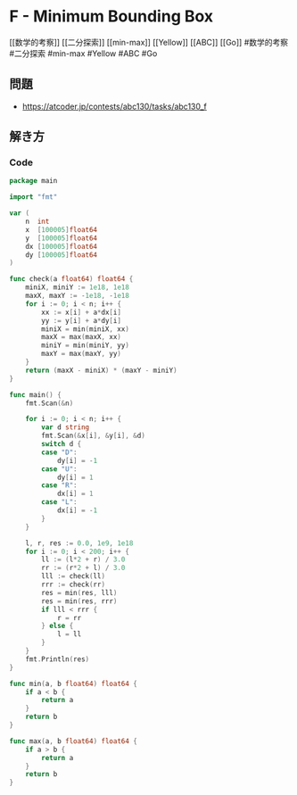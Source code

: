 # F - Minimum Bounding Box
[[数学的考察]] [[二分探索]] [[min-max]] [[Yellow]] [[ABC]] [[Go]]
#数学的考察 #二分探索 #min-max #Yellow #ABC #Go 

## 問題
- https://atcoder.jp/contests/abc130/tasks/abc130_f

## 解き方
### Code
```go
package main

import "fmt"

var (
	n  int
	x  [100005]float64
	y  [100005]float64
	dx [100005]float64
	dy [100005]float64
)

func check(a float64) float64 {
	miniX, miniY := 1e18, 1e18
	maxX, maxY := -1e18, -1e18
	for i := 0; i < n; i++ {
		xx := x[i] + a*dx[i]
		yy := y[i] + a*dy[i]
		miniX = min(miniX, xx)
		maxX = max(maxX, xx)
		miniY = min(miniY, yy)
		maxY = max(maxY, yy)
	}
	return (maxX - miniX) * (maxY - miniY)
}

func main() {
	fmt.Scan(&n)

	for i := 0; i < n; i++ {
		var d string
		fmt.Scan(&x[i], &y[i], &d)
		switch d {
		case "D":
			dy[i] = -1
		case "U":
			dy[i] = 1
		case "R":
			dx[i] = 1
		case "L":
			dx[i] = -1
		}
	}

	l, r, res := 0.0, 1e9, 1e18
	for i := 0; i < 200; i++ {
		ll := (l*2 + r) / 3.0
		rr := (r*2 + l) / 3.0
		lll := check(ll)
		rrr := check(rr)
		res = min(res, lll)
		res = min(res, rrr)
		if lll < rrr {
			r = rr
		} else {
			l = ll
		}
	}
	fmt.Println(res)
}

func min(a, b float64) float64 {
	if a < b {
		return a
	}
	return b
}

func max(a, b float64) float64 {
	if a > b {
		return a
	}
	return b
}
```
